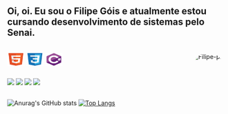 ## Oi, oi. Eu sou o Filipe Góis e atualmente estou cursando desenvolvimento de sistemas pelo Senai.

<div style="display: inline_block"><br>
  
  <img align="center" alt="Filipe-HTML" height="30" width="40" src="https://raw.githubusercontent.com/devicons/devicon/master/icons/html5/html5-original.svg">
  <img align="center" alt="Filipe-CSS" height="30" width="40" src="https://raw.githubusercontent.com/devicons/devicon/master/icons/css3/css3-original.svg">
  <img align="center" alt="Filipe-Csharp" height="30" width="40" src="https://raw.githubusercontent.com/devicons/devicon/master/icons/csharp/csharp-original.svg">
  <img align="right" alt="Filipe-pic" height="150" style="border-radius:50px;" src="https://cdn.discordapp.com/attachments/869366332972486657/1092146185227210825/rounded-in-photoretrica.png">
</div>
  
  ##
 
<div> 
  <a href="https://www.youtube.com/channel/UCI5V_-94CmXLVL7yZ9TGRJw"_blank"><img src="https://img.shields.io/badge/YouTube-FF0000?style=for-the-badge&logo=youtube&logoColor=white" target="_blank"></a>
  <a href="https://www.instagram.com/felpzi_n/" target="_blank"><img src="https://img.shields.io/badge/-Instagram-%23E4405F?style=for-the-badge&logo=instagram&logoColor=white" target="_blank"></a>
 	<a href="https://www.twitch.tv/felpzin11" target="_blank"><img src="https://img.shields.io/badge/Twitch-9146FF?style=for-the-badge&logo=twitch&logoColor=white" target="_blank"></a>
  <a href="https://www.linkedin.com/in/filipe-góis-841b58206/" target="_blank"><img src="https://img.shields.io/badge/-LinkedIn-%230077B5?style=for-the-badge&logo=linkedin&logoColor=white" target="_blank"></a> 
  
</div>

##

![Anurag's GitHub stats](https://github-readme-stats.vercel.app/api?username=Filipe-Gois&show_icons=true&theme=github_dark_dimmed)
[![Top Langs](https://github-readme-stats.vercel.app/api/top-langs/?username=Filipe-Gois&layout=compact&theme=github_dark_dimmed)](https://github.com/Filipe-Gois/github-readme-stats)


